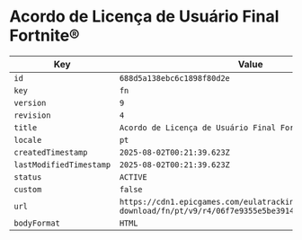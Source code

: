 # Acordo de Licença de Usuário Final Fortnite®

| Key | Value |
| --- | ----- |
| `id` | `688d5a138ebc6c1898f80d2e` |
| `key` | `fn` |
| `version` | `9` |
| `revision` | `4` |
| `title` | `Acordo de Licença de Usuário Final Fortnite®` |
| `locale` | `pt` |
| `createdTimestamp` | `2025-08-02T00:21:39.623Z` |
| `lastModifiedTimestamp` | `2025-08-02T00:21:39.623Z` |
| `status` | `ACTIVE` |
| `custom` | `false` |
| `url` | `https://cdn1.epicgames.com/eulatracking-download/fn/pt/v9/r4/06f7e9355e5be391440393355a03f004.pdf` |
| `bodyFormat` | `HTML` |
